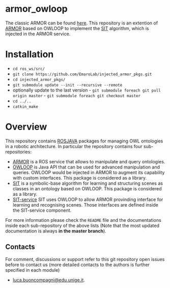 # armor_owloop
The classic ARMOR can be found [here](https://github.com/EmaroLab/armor).
This repository is an extention of [ARMOR](https://arxiv.org/abs/1706.10151) based on OWLOOP to implement the [SIT](https://ieeexplore.ieee.org/abstract/document/8956457) algorithm, which is injected in the ARMOR service.

# Installation
- `cd ros_ws/src/`
- `git clone https://github.com/EmaroLab/injected_armor_pkgs.git`
- `cd injected_armor_pkgs/`
- `git submodule update --init --recursive --remote`
- optionally update to the last version 
      - `git submodule foreach git pull origin master`
      - `git submodule foreach git checkout master`
- `cd ../..`
- `catkin_make`

# Overview 

This repository contains [ROSJAVA](http://wiki.ros.org/rosjava) packages for managing OWL ontologies in a robotic architecture.
In particular the repository contains four sub-repositories:
- [ARMOR](https://github.com/EmaroLab/ros_multi_ontology_references) is a ROS service that allows to manipulate and query ontologies.
- [OWLOOP](https://github.com/EmaroLab/owloop) is Java API that can be used for advanced manipulation and queries. OWLOOP would be injected in ARMOR to augment its capability with custom interfaces. This package is considered as a library.
- [SIT](https://github.com/EmaroLab/scene_identification_tagging) is a symbolic-base algorithm for learning and structuring scenes as classes in an ontology based on OWLOOP. This package is considered as a library.
- [SIT-service](https://github.com/EmaroLab/sit_armor) SIT uses OWLOOP to allow ARMOR provinding interface for learning and recognising scenes. Those interfaces are defined inside the SIT-service component.

For more information  please check the `README` file and the documentations inside each sub-repository of the above lists (Note that the most updated documentation is always **in the master branch**).

## Contacts

For comment, discussions or support refer to this git repository open issues before to contact us (more detailed contacts to the authors is further specified in each module)
 - [luca.buoncompagni@edu.unige.it](mailto:luca.buoncompagni@edu.unige.it).


